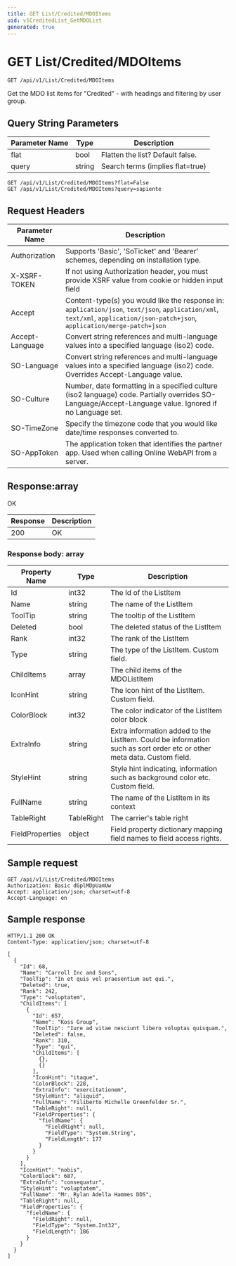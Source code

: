 ```yaml
---
title: GET List/Credited/MDOItems
uid: v1CreditedList_GetMDOList
generated: true
---
```


# GET List/Credited/MDOItems

```http
GET /api/v1/List/Credited/MDOItems
```

Get the MDO list items for "Credited" - with headings and filtering by user group.







## Query String Parameters

| Parameter Name | Type |  Description |
|----------------|------|--------------|
| flat | bool |  Flatten the list? Default false. |
| query | string |  Search terms (implies flat=true) |

```http
GET /api/v1/List/Credited/MDOItems?flat=False
GET /api/v1/List/Credited/MDOItems?query=sapiente
```


## Request Headers

| Parameter Name | Description |
|----------------|-------------|
| Authorization  | Supports 'Basic', 'SoTicket' and 'Bearer' schemes, depending on installation type. |
| X-XSRF-TOKEN   | If not using Authorization header, you must provide XSRF value from cookie or hidden input field |
| Accept         | Content-type(s) you would like the response in: `application/json`, `text/json`, `application/xml`, `text/xml`, `application/json-patch+json`, `application/merge-patch+json` |
| Accept-Language | Convert string references and multi-language values into a specified language (iso2) code. |
| SO-Language | Convert string references and multi-language values into a specified language (iso2) code. Overrides Accept-Language value. |
| SO-Culture | Number, date formatting in a specified culture (iso2 language) code. Partially overrides SO-Language/Accept-Language value. Ignored if no Language set. |
| SO-TimeZone | Specify the timezone code that you would like date/time responses converted to. |
| SO-AppToken | The application token that identifies the partner app. Used when calling Online WebAPI from a server. |


## Response:array

OK

| Response | Description |
|----------------|-------------|
| 200 | OK |

### Response body: array

| Property Name | Type |  Description |
|----------------|------|--------------|
| Id | int32 | The Id of the ListItem |
| Name | string | The name of the ListItem |
| ToolTip | string | The tooltip of the ListItem |
| Deleted | bool | The deleted status of the ListItem |
| Rank | int32 | The rank of the ListItem |
| Type | string | The type of the ListItem. Custom field. |
| ChildItems | array | The child items of the MDOListItem |
| IconHint | string | The Icon hint of the ListItem. Custom field. |
| ColorBlock | int32 | The color indicator of the ListItem color block |
| ExtraInfo | string | Extra information added to the ListItem. Could be information such as sort order etc or other meta data. Custom field. |
| StyleHint | string | Style hint indicating, information such as background color etc. Custom field. |
| FullName | string | The name of the ListItem in its context |
| TableRight | TableRight | The carrier's table right |
| FieldProperties | object | Field property dictionary mapping field names to field access rights. |

## Sample request

```http!
GET /api/v1/List/Credited/MDOItems
Authorization: Basic dGplMDpUamUw
Accept: application/json; charset=utf-8
Accept-Language: en
```

## Sample response

```http_
HTTP/1.1 200 OK
Content-Type: application/json; charset=utf-8

[
  {
    "Id": 68,
    "Name": "Carroll Inc and Sons",
    "ToolTip": "In et quis vel praesentium aut qui.",
    "Deleted": true,
    "Rank": 242,
    "Type": "voluptatem",
    "ChildItems": [
      {
        "Id": 657,
        "Name": "Koss Group",
        "ToolTip": "Iure ad vitae nesciunt libero voluptas quisquam.",
        "Deleted": false,
        "Rank": 310,
        "Type": "qui",
        "ChildItems": [
          {},
          {}
        ],
        "IconHint": "itaque",
        "ColorBlock": 228,
        "ExtraInfo": "exercitationem",
        "StyleHint": "aliquid",
        "FullName": "Filiberto Michelle Greenfelder Sr.",
        "TableRight": null,
        "FieldProperties": {
          "fieldName": {
            "FieldRight": null,
            "FieldType": "System.String",
            "FieldLength": 177
          }
        }
      }
    ],
    "IconHint": "nobis",
    "ColorBlock": 687,
    "ExtraInfo": "consequatur",
    "StyleHint": "voluptatem",
    "FullName": "Mr. Rylan Adella Hammes DDS",
    "TableRight": null,
    "FieldProperties": {
      "fieldName": {
        "FieldRight": null,
        "FieldType": "System.Int32",
        "FieldLength": 186
      }
    }
  }
]
```